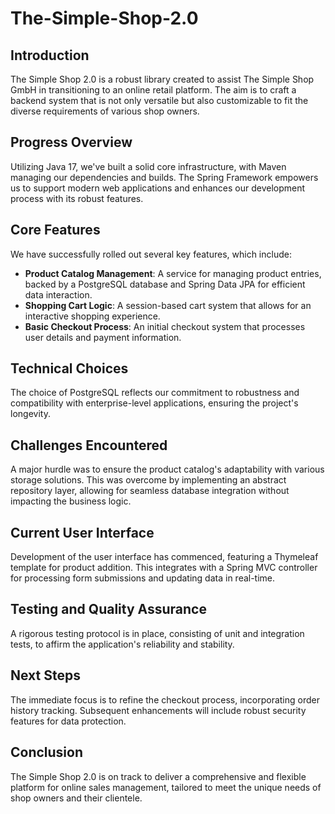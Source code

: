 # The-Simple-Shop-2.0

## Introduction
The Simple Shop 2.0 is a robust library created to assist The Simple Shop GmbH in transitioning to an online retail platform. The aim is to craft a backend system that is not only versatile but also customizable to fit the diverse requirements of various shop owners.

## Progress Overview
Utilizing Java 17, we've built a solid core infrastructure, with Maven managing our dependencies and builds. The Spring Framework empowers us to support modern web applications and enhances our development process with its robust features.

## Core Features
We have successfully rolled out several key features, which include:

- **Product Catalog Management**: A service for managing product entries, backed by a PostgreSQL database and Spring Data JPA for efficient data interaction.
- **Shopping Cart Logic**: A session-based cart system that allows for an interactive shopping experience.
- **Basic Checkout Process**: An initial checkout system that processes user details and payment information.

## Technical Choices
The choice of PostgreSQL reflects our commitment to robustness and compatibility with enterprise-level applications, ensuring the project's longevity.

## Challenges Encountered
A major hurdle was to ensure the product catalog's adaptability with various storage solutions. This was overcome by implementing an abstract repository layer, allowing for seamless database integration without impacting the business logic.

## Current User Interface
Development of the user interface has commenced, featuring a Thymeleaf template for product addition. This integrates with a Spring MVC controller for processing form submissions and updating data in real-time.

## Testing and Quality Assurance
A rigorous testing protocol is in place, consisting of unit and integration tests, to affirm the application's reliability and stability.

## Next Steps
The immediate focus is to refine the checkout process, incorporating order history tracking. Subsequent enhancements will include robust security features for data protection.

## Conclusion
The Simple Shop 2.0 is on track to deliver a comprehensive and flexible platform for online sales management, tailored to meet the unique needs of shop owners and their clientele.
